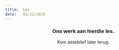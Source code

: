 ```yaml
---
title:  Les
date:   01/12/2019
---
```


### <center>Ons werk aan hierdie les.</center>
<center>Kom asseblief later terug.</center>